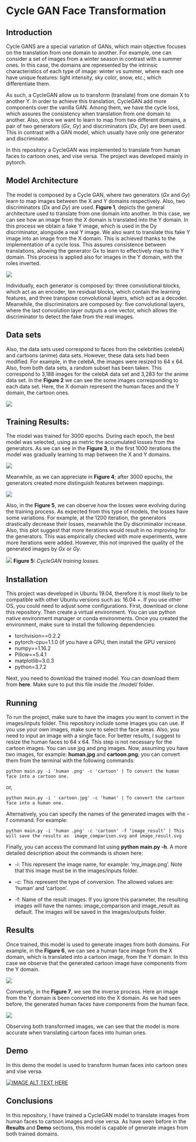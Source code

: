 # Cycle GAN Face Transformation

## Introduction
Cycle GANS are a special variation of GANs, which main objective focuses on the translation from one domain to another. For example, one can consider a set of images from a winter season in contrast with a summer ones. In this case, the domains are represented by the intrinsic characteristics of each type of image: winter vs summer, where each one have unique features: light intensity, sky color, snow, etc.; which differentiate them.

As such, a CycleGAN allow us to transform (translate) from one domain X to another Y. In order to achieve this translation, CycleGAN add more components over the vanilla GAN. Among them, we have the cycle loss, which assures the consistency when translation from one domain to another. Also, since we want to learn to map from two different domains, a pair of two generators (_Gx_, _Gy_) and discriminators (_Dx_, _Dy_) are been used. This in contrast with a GAN model, which usually have only one generator and discriminator.

In this repository a CycleGAN was implemented to translate from human faces to cartoon ones, and vise versa. The project was developed mainly in pytorch.

## Model Architecture
The model is composed by a Cycle GAN, where two generators (_Gx_ and _Gy_) learn to map images between the X and Y domains respectively. Also, two discriminators (_Dx_ and _Dy_) are used.  __Figure 1__, depicts the general architecture used to translate from one domain into another. In this case, we can see how an image from the X domain is translated into the Y domain. In this process we obtain a fake Y image, which is used in the Dy discriminator, alongside a real Y image. We also want to translate this fake Y image into an image from the X domain. This is achieved thanks to the implementation of a cycle loss. This assures consistence between translations, allowing the generator Gx to learn to effectively map to the Y domain. This process is applied also for images in the Y domain, with the roles inverted.

![](./plots/figure_1.png)

Individually, each generator is composed by: three convolutional blocks, which act as an encoder, ten residual blocks, which contain the learning features, and three transpose convolutional layers, which act as a decoder. Meanwhile, the discriminators are composed by: five convolutional layers, where the last convolution layer outputs a one vector, which allows the discriminator to detect the fake from the real images.

## Data sets
Also, the data sets used correspond to faces from the celebrities (celebA) and cartoons (anime) data sets. However, these data sets had been modified. For example, in the celebA, the images were resized to 64 x 64. Also, from both data sets, a random subset has been taken. This correspond to 3,188 images for the celebA data set and 3,283 for the anime data set. In the __Figure 2__ we can see the some images corresponding to each data set. Here, the X domain represent the human faces and the Y domain, the cartoon ones.

![](./plots/figure_2.png)

## Training Results:
The model was trained for 3000 epochs. During each epoch, the best model was selected, using as metric the accumulated losses from the generators. As we can see in the __Figure 3__, in the first 1000 iterations the model was gradually learning to map between the X and Y domains. 

![](./plots/figure_3.png)

Meanwhile, as we can appreciate in __Figure 4__; after 3000 epochs, the generators created more distinguish features between mappings.

![](./plots/figure_4.png)

Also, in the __Figure 5__, we can observe how the losses were evolving during the training process. As expected from this type of models, the losses have some variations. For example, at the 1200 iteration, the generators drastically decrease their losses, meanwhile the Dy discriminator increase. Also, this plot suggest that more iterations would result in no improving for the generators. This was empirically checked with more experiments, were more iterations were added. However, this not improved the quality of the generated images by _Gx_ or _Gy_.

![](./plots/figure_5.svg)
__Figure 5:__ _CycleGAN training losses._

## Installation
This project was developed in Ubuntu 19.04, therefore it is most likely to be compatible with other Ubuntu versions such as: 16.04 +. If you use other OS, you could need to adjust some configurations. First, download or clone this repository. Then create a virtual environment. You can use python native environment manager or conda environments. Once you created the environment, make sure to install the following dependencies:
* torchvision==0.2.2
* pytorch-cpu=1.1.0 (if you have a GPU, then install the GPU version)
* numpy==1.16.2
* Pillow==5.4.1
* matplotlib=3.0.3
* python=3.7.2

Next, you need to download the trained model. You can download them from __here__. Make sure to put this file inside the /model/ folder.

## Running
To run the project, make sure to have the images you want to convert in the images/inputs folder. This repository include some images you can use. If you use your own images, make sure to select the face areas. Also, you need to input an image with a single face. For better results, I suggest to resize the human faces to 64 x 64. This step is not necessary for the cartoon images. You can use jpg and png images.
Now, assuming you have two images, for example: __human.jpg__ and __cartoon.png__; you can convert them from the terminal with the following commands:

```
python main.py -i 'human .png' -c 'cartoon' | To convert the human face into a cartoon one.
```
or,
```
python main.py -i ' cartoon.jpg' -c 'human' | To convert the cartoon face into a human one.
```

Alternatively, you can specify the names of the generated images with the -f command. For example:
```
python main.py -i 'human .png' -c 'cartoon' -f ‘image_result’ | This will save the results as  image_comparison.svg and image_result.svg
```

Finally, you can access the command list using __python main.py -h__. A more detailed description about the commands is shown here:

* -i: This represent the image name, for example: ‘my_image.png’. Note that this image must be in the images/inputs folder.

* -c: This represent the type of conversion. The allowed values are: ‘human’ and ‘cartoon’.

* -f: Name of the result images. If you ignore this parameter, the resulting images will have the names: image_comparison and image_result as default. The images will be saved in the images/outputs folder.

## Results
Once trained, this model is used to generate images from both domains. For example, in the __Figure 6__, we can see a human face image from the X domain, which is translated into a cartoon image, from the Y domain. In this case we observe that the generated cartoon image have components from the Y domain.

![](./plots/figure_6.png)
 
Conversely, in the __Figure 7__, we see the inverse process. Here an image from the Y domain is been converted into the X domain. As we had seen before, the generated human faces have components from the human face.

![](./plots/figure_7.png)

Observing both transformed images, we can see that the model is more accurate when translating cartoon faces into human ones.

## Demo
In this demo the model is used to transform human faces into cartoon ones and vise versa.

[![IMAGE ALT TEXT HERE](https://img.youtube.com/vi/dgkbH54EXSU/0.jpg)](https://www.youtube.com/watch?v=dgkbH54EXSU)

## Conclusions
In this repository, I have trained a CycleGAN model to translate images from human faces to cartoon images and vise versa. As have seen before in the __Results__ and  __Demo__ sections, this model is capable of generate images from both trained domains.
